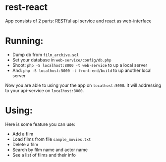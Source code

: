 # rest-react
App consists of 2 parts: RESTful api service and react as web-interface

# Running:
- Dump db from `film_archive.sql`
- Set your database in `web-service/config/db.php`
- Shoot: `php -S localhost:8000 -t web-service` to up a local server
- And: `php -S localhost:5000 -t front-end/build` to up another local server
 
Now you are able to using your the app on `localhost:5000`. 
It will addressing to your api-service on `localhost:8000`.
 
# Using:

Here is some feature you can use: 
- Add a film
- Load films from file `sample_movies.txt`
- Delete a film
- Search by film name and actor name
- See a list of films and their info
